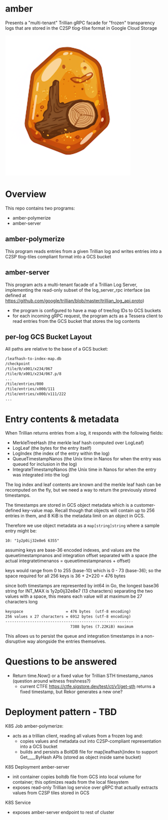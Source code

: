 # amber
Presents a "multi-tenant" Trillian gRPC facade for "frozen" transparency logs that are stored in the C2SP tlog-tilse format in Google Cloud Storage

![Amber Logo](images/amber.png)

# Overview
This repo contains two programs:
- amber-polymerize
- amber-server

## amber-polymerize
This program reads entries from a given Trillian log and writes entries into a C2SP tlog-tiles compliant format into a GCS bucket

## amber-server
This program acts a multi-tenant facade of a Trillian Log Server, implementing the read-only subset of the log_server_rpc interface (as defined at https://github.com/google/trillian/blob/master/trillian_log_api.proto)
 - the program is configured to have a map of tree/log IDs to GCS buckets
 - for each incoming gRPC request, the program acts as a Tessera client to read entries from the GCS bucket that stores the log contents

## per-log GCS Bucket Layout
All paths are relative to the base of a GCS bucket:

```
/leafhash-to-index-map.db
/checkpoint
/tile/0/x001/x234/067
/tile/0/x001/x234/067.p/8
...
/tile/entries/000
/tile/entries/x000/111
/tile/entries/x000/x111/222
...
```

# Entry contents & metadata
When Trillian returns entries from a log, it responds with the following fields:
- MerkleTreeHash (the merkle leaf hash computed over LogLeaf)
- LogLeaf (the bytes for the entry itself)
- LogIndex (the index of the entry within the log)
- QueueTimestampNanos (the Unix time in Nanos for when the entry was queued for inclusion in the log)
- IntegrateTimestampNanos (the Unix time in Nanos for when the entry was integrated into the log)

The log index and leaf contents are known and the merkle leaf hash can be recomputed on the fly, but we need a way to return the previously stored timestamps.

The timestamps are stored in GCS object metadata which is a customer-defined key-value map. Recall though that objects will contain up to 256 entries in them, and 8 KiB is the metadata limit on an object in GCS.

Therefore we use object metadata as a `map[string]string` where a sample entry might be:

```
10: "1y2p0ij32e8e6 6355"
```

assuming keys are base-36 encoded indexes, and values are the queuetimestampnanos and integration offset separated with a space
(the actual integratetimenanos = queuetimestampnanos + offset)

keys would range from 0 to 255 (base-10) which is 0 - 73 (base-36); so the space required for all 256 keys is 36 + 2*220 = 476 bytes

since both timestamps are represented by int64 in Go, the longest base36 string for INT_MAX is 1y2p0ij32e8e7 (13 characters)
separating the two values with a space, this means each value will at maximum be 27 characters long

```
keyspace                   = 476 bytes  (utf-8 encoding)
256 values x 27 characters = 6912 bytes (utf-8 encoding)
---------------------------------------------------------
                             7388 bytes (7.22KiB) maximum
```

This allows us to persist the queue and integration timestamps in a non-disruptive way alongside the entries themselves.

# Questions to be answered
- Return time.Now() or a fixed value for Trillian STH timestamp_nanos (question around witness freshness?)
  - current CTFE https://ctfe.sigstore.dev/test/ct/v1/get-sth returns a fixed timestamp, but Rekor generates a new one?


# Deployment pattern - TBD
K8S Job amber-polymerize:
- acts as a trillian client, reading all values from a frozen log and:
    - copies values and metadata out into C2SP-compliant representation into a GCS bucket
    - builds and persists a BoltDB file for map[leafhash]index to support Get____ByHash APIs (stored as object inside same bucket)

K8S Deployment amber-server
- init container copies boltdb file from GCS into local volume for container; this optimizes reads from the local filesystem
- exposes read-only Trillian log service over gRPC that actually extracts values from C2SP tiles stored in GCS

K8S Service
- exposes amber-server endpoint to rest of cluster
